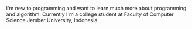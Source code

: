I'm new to programming and want to learn much more about programming and algorithm. Currently I'm a college student at Faculty of Computer Science Jember University, Indonesia.
